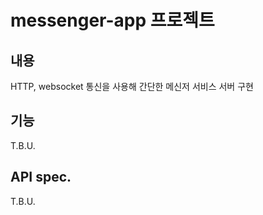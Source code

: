 # messenger-app 프로젝트

## 내용

HTTP, websocket 통신을 사용해 간단한 메신저 서비스 서버 구현

## 기능

T.B.U.

## API spec.

T.B.U.